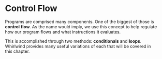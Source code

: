 # Control Flow

Programs are comprised many components. One of the biggest of those
is **control flow**.  As the name would imply, we use this concept
to help regulate how our program flows and what instructions it
evaluates.

This is accomplished through two methods: **conditionals** and **loops**.
Whirlwind provides many useful variations of each that will be covered
in this chapter.